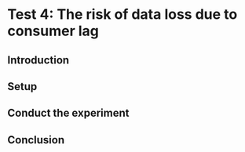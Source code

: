 # Test 4: The risk of data loss due to consumer lag

## Introduction

## Setup

## Conduct the experiment

## Conclusion
